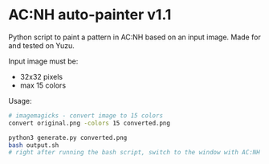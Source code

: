 # AC:NH auto-painter v1.1
Python script to paint a pattern in AC:NH based on an input image. Made for and tested on Yuzu.

Input image must be:
* 32x32 pixels
* max 15 colors

Usage:

```bash
# imagemagicks - convert image to 15 colors
convert original.png -colors 15 converted.png

python3 generate.py converted.png
bash output.sh
# right after running the bash script, switch to the window with AC:NH running (cursor must be in top left in the pattern editor) 
```
